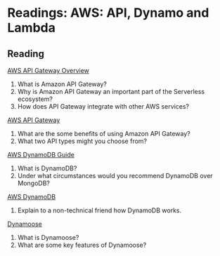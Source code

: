 Readings: AWS: API, Dynamo and Lambda
=====================================

Reading
-------

[AWS API Gateway Overview](https://www.serverless.com/amazon-api-gateway)

1. What is Amazon API Gateway?
2. Why is Amazon API Gateway an important part of the Serverless ecosystem?
3. How does API Gateway integrate with other AWS services?

[AWS API Gateway](https://aws.amazon.com/api-gateway/)

1. What are the some benefits of using Amazon API Gateway?
2. What two API types might you choose from?

[AWS DynamoDB Guide](https://www.dynamodbguide.com/what-is-dynamo-db/)

1. What is DynamoDB?
2. Under what circumstances would you recommend DynamoDB over MongoDB?

[AWS DynamoDB](https://aws.amazon.com/dynamodb/)

1. Explain to a non-technical friend how DynamoDB works.

[Dynamoose](https://dynamoosejs.com/getting_started/Introduction)

1. What is Dynamoose?
2. What are some key features of Dynamoose?